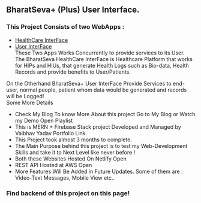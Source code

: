 ## BharatSeva+ (Plus) User Interface.  
### This Project Consists of two WebApps :
- [HealthCare InterFace](https://bharatsevaplus-healthcare.netlify.app/)   
- [User InterFace](https://bharatsevaplus-user.netlify.app/)  
These Two Apps Works Concurrently to provide services to its User.  
The BharatSeva HealthCare InterFace is Healthcare Platform that works for HIPs and HIUs, that generate Health Logs such as Bio-data, Health Records and provide benefits to User/Patients.  

On the Otherhand BharatSeva+ User InterFace Provide Services to end-user, normal people, patient whom data would be generated and records will be Logged!  
Some More Details
- Check My Blog To know More About this project Go to My Blog or Watch my Demo Open Playlist
- This is MERN + Firebase Stack project Developed and Managed by Vaibhav Yadav Portfolio Link.
- This Project took almost 3 months to complete.
- The Main Purpose behind this project is to test my Web-Development Skills and take it to Next Level like never before !
- Both these Websites Hosted On Netlify Open
- REST API Hosted at AWS Open
- More Features Will Be Added in Future Updates. Some of them are : Video-Text Messages, Mobile View etc..

### Find backend of this project on this page!
